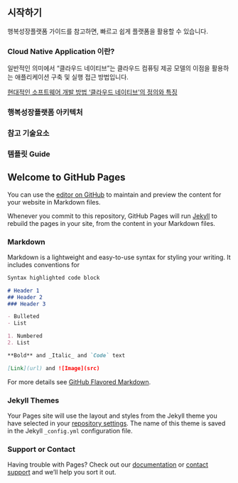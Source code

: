 ## 시작하기
행복성장플랫폼 가이드를 참고하면, 빠르고 쉽게 플랫폼을 활용할 수 있습니다. 

### Cloud Native Application 이란?
일반적인 의미에서 “클라우드 네이티브”는 클라우드 컴퓨팅 제공 모델의 이점을 활용하는 애플리케이션 구축 및 실행 접근 방법입니다.

[현대적인 소프트웨어 개발 방법 ‘클라우드 네이티브’의 정의와 특징](http://www.itworld.co.kr/news/109679)

### 행복성장플랫폼 아키텍처

### 참고 기술요소

### 템플릿 Guide





## Welcome to GitHub Pages

You can use the [editor on GitHub](https://github.com/hitechinfo/guide/edit/master/index.md) to maintain and preview the content for your website in Markdown files.

Whenever you commit to this repository, GitHub Pages will run [Jekyll](https://jekyllrb.com/) to rebuild the pages in your site, from the content in your Markdown files.

### Markdown

Markdown is a lightweight and easy-to-use syntax for styling your writing. It includes conventions for

```markdown
Syntax highlighted code block

# Header 1
## Header 2
### Header 3

- Bulleted
- List

1. Numbered
2. List

**Bold** and _Italic_ and `Code` text

[Link](url) and ![Image](src)
```

For more details see [GitHub Flavored Markdown](https://guides.github.com/features/mastering-markdown/).

### Jekyll Themes

Your Pages site will use the layout and styles from the Jekyll theme you have selected in your [repository settings](https://github.com/hitechinfo/guide/settings). The name of this theme is saved in the Jekyll `_config.yml` configuration file.

### Support or Contact

Having trouble with Pages? Check out our [documentation](https://help.github.com/categories/github-pages-basics/) or [contact support](https://github.com/contact) and we’ll help you sort it out.
